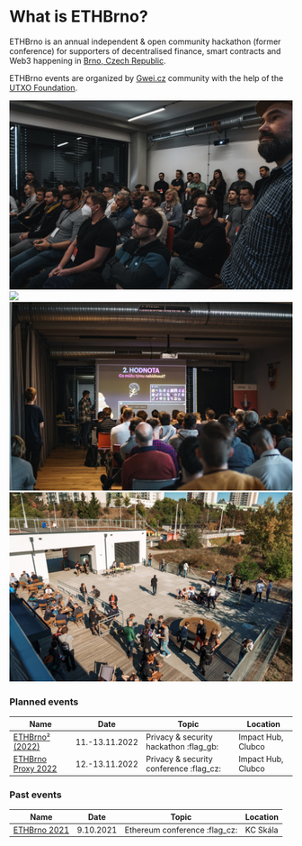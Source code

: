 # What is ETHBrno?

ETHBrno is an annual independent & open community hackathon (former conference) for supporters of decentralised finance, smart contracts and Web3 happening in [Brno, Czech Republic](why-brno.md).

ETHBrno events are organized by [Gwei.cz](https://gwei.cz) community with the help of the [UTXO Foundation](https://utxo.foundation).

![](.gitbook/assets/ethbrno21-1.jpg) ![](<.gitbook/assets/DSC02139 (1).jpeg>) ![](.gitbook/assets/ethbrno21-3.jpg) ![](.gitbook/assets/ethbrno21-4.jpg)

### Planned events

| Name                                       | Date           | Topic                                    | Location           |
| ------------------------------------------ | -------------- | ---------------------------------------- | ------------------ |
| [ETHBrno² (2022)](events/2022/)            | 11.-13.11.2022 | Privacy & security hackathon :flag\_gb:  | Impact Hub, Clubco |
| [ETHBrno Proxy 2022](events/proxy-2022.md) | 12.-13.11.2022 | Privacy & security conference :flag\_cz: | Impact Hub, Clubco |

### Past events

| Name                         | Date      | Topic                          | Location |
| ---------------------------- | --------- | ------------------------------ | -------- |
| [ETHBrno 2021](events/2021/) | 9.10.2021 | Ethereum conference :flag\_cz: | KC Skála |

